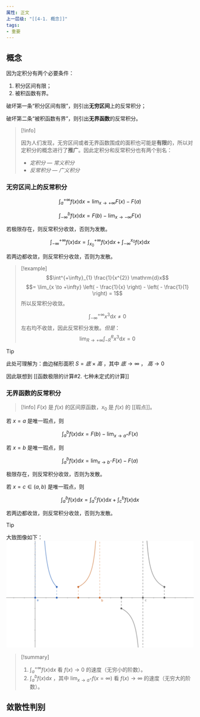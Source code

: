 ```yaml
---
属性: 正文
上一层级: "[[4-1. 概念]]"
tags: 
- 重要
---
```


## 概念

因为定积分有两个必要条件：

1. 积分区间有限；
2. 被积函数有界。

破坏第一条“积分区间有限”，则引出**无穷区间**上的反常积分；

破坏第二条“被积函数有界”，则引出**无界函数**的反常积分。

> [!info] 
> 
> 因为人们发现，无穷区间或者无界函数围成的面积也可能是**有限**的，所以对定积分的概念进行了**推广**。因此定积分和反常积分也有两个别名：
> 
> - *定积分 — 常义积分*
> - *反常积分 — 广义积分*

### 无穷区间上的反常积分

$$
\int^{+\infty}_{a} f(x) \mathrm{d}x = \lim_{x \to +\infty} F(x) - F(a) 
$$

$$
\int^{b}_{-\infty} f(x) \mathrm{d}x = F(b) - \lim_{x \to -\infty} F(x)
$$

若极限存在，则反常积分收敛，否则为发散。

$$
\int^{+\infty}_{-\infty} f(x) \mathrm{d}x = \int^{+\infty}_{x_0} f(x) \mathrm{d}x + \int^{x_0}_{-\infty} f(x) \mathrm{d}x
$$

若两边都收敛，则反常积分收敛，否则为发散。

> [!example] 
> $$\int^{+\infty}_{1} \frac{1}{x^{2}} \mathrm{d}x$$
> $$= \lim_{x \to +\infty} \left( - \frac{1}{x} \right) - \left( - \frac{1}{1} \right) = 1$$
> 所以反常积分收敛。
>
> $$\int^{+\infty}_{-\infty} x^{3} \mathrm{d}x \ne 0$$
> 左右均不收敛，因此反常积分发散。*但是*：
> $$\lim_{R \to +\infty} \int^{R}_{-R} x^{3} \mathrm{d}x = 0$$

> [!tip] 
> 
> 此处可理解为：曲边梯形面积 $S = 底 \times 高$ ，其中 $底 \to \infty$ ， $高 \to 0$
> 
> 因此联想到 [[函数极限的计算#2. 七种未定式的计算]]

### 无界函数的反常积分

> [!info] 
> $F(x)$ 是 $f(x)$ 的区间原函数，$x_0$ 是 $f(x)$ 的 [[瑕点]]。

若 $x=a$ 是唯一瑕点，则

$$
\int^{b}_{a} f(x) \mathrm{d}x = F(b) - \lim_{x \to a^{+}} F(x)
$$

若 $x=b$ 是唯一瑕点，则

$$
\int^{b}_{a} f(x) \mathrm{d}x = \lim_{x \to b^{-}} F(x) - F(a)
$$

极限存在，则反常积分收敛，否则为发散。

若 $x = c \in (a, b)$ 是唯一瑕点，则

$$
\int^{b}_{a} f(x) \mathrm{d}x = \int^{c}_{a} f(x) \mathrm{d}x + \int^{b}_{c} f(x) \mathrm{d}x
$$

若两边都收敛，则反常积分收敛，否则为发散。 

> [!tip] 
> 大致图像如下：
> ![boundless](/assets/boundless.png)

> [!summary] 
> 1. $\int^{+\infty}_{a} f(x) \mathrm{d}x$ 看 $f(x) \to 0$ 的速度（无穷小的阶数）。
> 2. $\int^{b}_{a} f(x) \mathrm{d}x$ ，其中 $\lim_{x \to a^{+}}f(x = \infty)$ 看 $f(x) \to \infty$ 的速度（无穷大的阶数）。

## 敛散性判别
